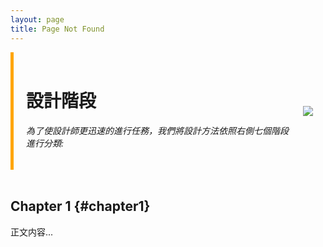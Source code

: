 ```yaml
---
layout: page
title: Page Not Found
---
```


<style>
    .sidebar {
        border-left: 5px solid orange;
        padding-left: 20px;
        padding-right: 10px;
    }

    .sidebar a {
        display: block;
        margin-top: 10px;
    }
</style>




<div style="display: flex; align-items: center;">
    <div class="sidebar">
        <br>
        <h1>設計階段</h1>
        <h6>為了使設計師更迅速的進行任務，我們將設計方法依照右側七個階段進行分類:</h6>
    </div>
    <div>
        <img src="https://github.com/justinlin099/Design-Method-Website/assets/61717681/d795c08e-f9e4-45b2-a405-8277ed00a8a2"  style="margin-right: 20px;">
    </div>
</div>
<br>

## Chapter 1 {#chapter1}
正文内容...
